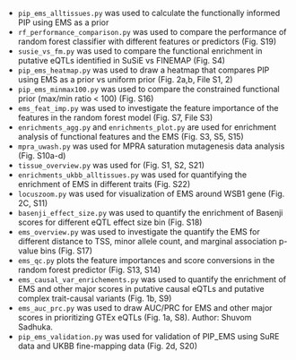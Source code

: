 - `pip_ems_alltissues.py` was used to calculate the functionally informed PIP using EMS as a prior
- `rf_performance_comparison.py` was used to compare the performance of random forest classifier with different features or predictors (Fig. S19)
- `susie_vs_fm.py` was used to compare the functional enrichment in putative eQTLs identified in SuSiE vs FINEMAP (Fig. S4)
- `pip_ems_heatmap.py` was used to draw a heatmap that compares PIP using EMS as a prior vs uniform prior (Fig. 2a,b, File S1, 2)
- `pip_ems_minmax100.py` was used to compare the constrained functional prior (max/min ratio < 100) (Fig. S16)
- `ems_feat_imp.py` was used to investigate the feature importance of the features in the random forest model (Fig. S7, File S3)
- `enrichments_agg.py` and `enrichments_plot.py` are used for enrichment analysis of functional features and the EMS (Fig. S3, S5, S15)
- `mpra_uwash.py` was used for MPRA saturation mutagenesis data analysis (Fig. S10a-d)
- `tissue_overview.py` was used for (Fig. S1, S2, S21)
- `enrichments_ukbb_alltissues.py` was used for quantifying the enrichment of EMS in different traits (Fig. S22)
- `locuszoom.py` was used for visualization of EMS around WSB1 gene (Fig. 2C, S11)
- `basenji_effect_size.py` was used to quantify the enrichment of Basenji scores for different eQTL effect size bin (Fig. S18)
- `ems_overview.py` was used to investigate the quantify the EMS for different distance to TSS, minor allele count, and marginal association p-value bins (Fig. S17)
- `ems_qc.py` plots the feature importances and score conversions in the random forest predictor (Fig. S13, S14)
- `ems_causal_var_enrichements.py` was used to quantify the enrichment of EMS and other major scores in putative causal eQTLs and putative complex trait-causal variants (Fig. 1b, S9)
- `ems_auc_prc.py` was used to draw AUC/PRC for EMS and other major scores in prioritizing GTEx eQTLs (Fig. 1a, S8). Author: Shuvom Sadhuka. 
- `pip_ems_validation.py` was used for validation of PIP_EMS using SuRE data and UKBB fine-mapping data (Fig. 2d, S20)
